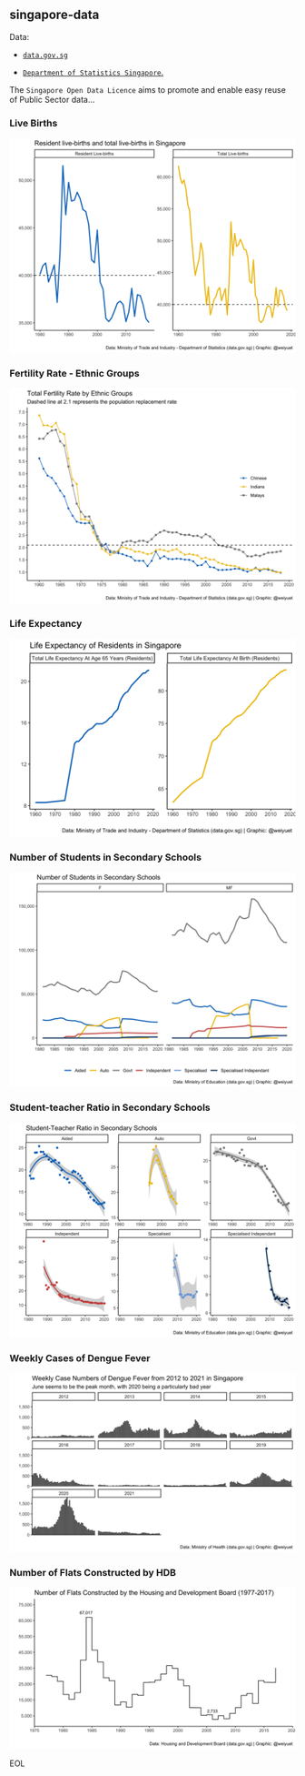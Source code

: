 ## singapore-data

Data:
  - [`data.gov.sg`](https://data.gov.sg/open-data-licence)
  
  - [`Department of Statistics Singapore`.](https://www.singstat.gov.sg/)
  
The `Singapore Open Data Licence` aims to promote and enable easy reuse of Public Sector data...

### Live Births
![](https://github.com/weiyuet/singapore-data/blob/main/figures/resident-and-total-live-births.png)

### Fertility Rate - Ethnic Groups
![](https://github.com/weiyuet/singapore-data/blob/main/figures/fertility-rate-ethnic-groups.png)

### Life Expectancy
![](https://github.com/weiyuet/singapore-data/blob/main/figures/life-expectancy.png)

### Number of Students in Secondary Schools
![](https://github.com/weiyuet/singapore-data/blob/main/figures/secondary-school-students.png)

### Student-teacher Ratio in Secondary Schools
![](https://github.com/weiyuet/singapore-data/blob/main/figures/student-teacher-ratio-secondary-schools.png)

### Weekly Cases of Dengue Fever
![](https://github.com/weiyuet/singapore-data/blob/main/figures/weekly-cases-dengue-fever.png)

### Number of Flats Constructed by HDB
![](https://github.com/weiyuet/singapore-data/blob/main/figures/flats-constructed.png)

EOL